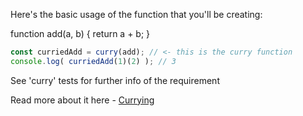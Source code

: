 Here's the basic usage of the function that you'll be creating:

function add(a, b) {
  return a + b;
}
```js
const curriedAdd = curry(add); // <- this is the curry function
console.log( curriedAdd(1)(2) ); // 3
```
See 'curry' tests for further info of the requirement

Read more about it here - [Currying](https://en.wikipedia.org/wiki/Currying) 